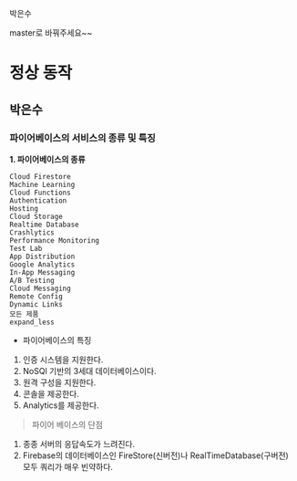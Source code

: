 박은수

master로 바꿔주세요~~
# 정상 동작
## 박은수
### 파이어베이스의 서비스의 종류 및 특징
**1. 파이어베이스의 종류**
```
Cloud Firestore
Machine Learning
Cloud Functions
Authentication
Hosting
Cloud Storage
Realtime Database
Crashlytics
Performance Monitoring
Test Lab
App Distribution
Google Analytics
In-App Messaging
A/B Testing
Cloud Messaging
Remote Config
Dynamic Links
모든 제품
expand_less
```
* 파이어베이스의 특징
1. 인증 시스템을 지원한다.
2. NoSQl 기반의 3세대 데이터베이스이다.
3. 원격 구성을 지원한다.
4. 콘솔을 제공한다.
5. Analytics를 제공한다.

> 파이어 베이스의 단점
1. 종종 서버의 응답속도가 느려진다.
2. Firebase의 데이터베이스인 FireStore(신버전)나 RealTimeDatabase(구버전) 모두 쿼리가 매우 빈약하다.
